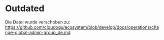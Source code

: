 # Outdated

Die Datei wurde verschoben zu: https://github.com/cloudogu/ecosystem/blob/develop/docs/operations/change-global-admin-group_de.md

